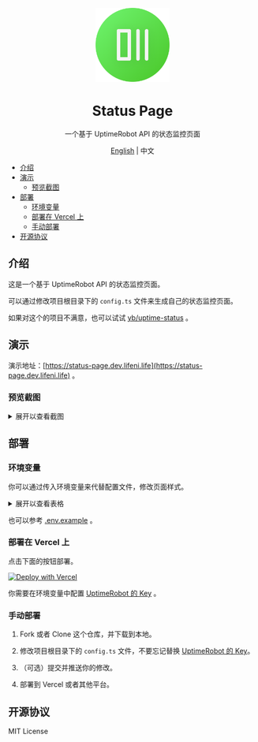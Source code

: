 <p align="center">
  <img width="150px" alt="Logo" src="public/logo.svg" />
</p>

<h1 align="center">Status Page</h1>
<p align="center">一个基于 UptimeRobot API 的状态监控页面</p>
<p align="center"><a href="README.md">English</a> | 中文</p>

- [介绍](#介绍)
- [演示](#演示)
  - [预览截图](#预览截图)
- [部署](#部署)
  - [环境变量](#环境变量)
  - [部署在 Vercel 上](#部署在-vercel-上)
  - [手动部署](#手动部署)
- [开源协议](#开源协议)

## 介绍

这是一个基于 UptimeRobot API 的状态监控页面。

可以通过修改项目根目录下的 `config.ts` 文件来生成自己的状态监控页面。

如果对这个的项目不满意，也可以试试 [yb/uptime-status](https://github.com/yb/uptime-status) 。

## 演示

演示地址：[https://status-page.dev.lifeni.life](https://status-page.dev.lifeni.life) 。

### 预览截图

<details>
  <summary>展开以查看截图</summary>

![Preview](./assets/preview.png)

</details>

## 部署

### 环境变量

你可以通过传入环境变量来代替配置文件，修改页面样式。

<details>
  <summary>展开以查看表格</summary>

| 变量名                              | 描述                                                                         | 默认值                                      | 类型                |
| ----------------------------------- | ---------------------------------------------------------------------------- | ------------------------------------------- | ------------------- |
| `NEXT_PUBLIC_KEY`                   | [你的 UptimeRobot API Key](https://uptimerobot.com/dashboard.php#mySettings) | -                                           | UptimeRobot API Key |
| `NEXT_PUBLIC_PAGE_FAVICON`          | 页面图标                                                                     | /favicon.ico                                | URL                 |
| `NEXT_PUBLIC_PAGE_TITLE`            | 页面标题，在 `<head>` 标签中                                                 | Status Page                                 | Text                |
| `NEXT_PUBLIC_PAGE_DESC`             | 页面描述，在 `<head>` 标签中                                                 | A status page based on the UptimeRobot API. | Text                |
| `NEXT_PUBLIC_PAGE_THEME`            | 页面主题样式                                                                 | dark                                        | `dark` or `light`   |
| `NEXT_PUBLIC_PAGE_HEADER_SHOW_TEXT` | 是否显示页面中间的标题                                                       | true                                        | Boolean             |
| `NEXT_PUBLIC_PAGE_HEADER_TEXT`      | 页面中间的标题的内容                                                         | Status Page                                 | Text                |
| `NEXT_PUBLIC_PAGE_HEADER_SHOW_LOGO` | 是否显示页面中间的 Logo                                                      | true                                        | Boolean             |
| `NEXT_PUBLIC_PAGE_HEADER_LOGO`      | 页面中间的 Logo                                                              | /logo.svg                                   | URL                 |
| `NEXT_PUBLIC_ENABLE_HEADER`         | 是否显示 Header                                                              | true                                        | Boolean             |
| `NEXT_PUBLIC_ENABLE_GLOBAL_STATUS`  | 是否显示全局的状态栏                                                         | true                                        | Boolean             |
| `NEXT_PUBLIC_ENABLE_FOOTER`         | 是否显示 Footer                                                              | true                                        | Boolean             |

</details>

也可以参考 [.env.example](/.env.example) 。

### 部署在 Vercel 上

点击下面的按钮部署。

[![Deploy with Vercel](https://vercel.com/button)](https://vercel.com/new/git/external?repository-url=https%3A%2F%2Fgithub.com%2FLifeni%2Fstatus-page&env=NEXT_PUBLIC_KEY&envDescription=UptimeRobot%20API%20Key&envLink=https%3A%2F%2Fuptimerobot.com%2Fdashboard.php%23mySettings&demo-title=Status%20Page&demo-description=A%20demo%20site%20for%20Status%20Page.&demo-url=https%3A%2F%2Fstatus-page.dev.lifeni.life&demo-image=https%3A%2F%2Ffile.lifeni.life%2Fstatus%2Fexample.jpg)

你需要在环境变量中配置 [UptimeRobot 的 Key](https://uptimerobot.com/dashboard.php#mySettings) 。

### 手动部署

1. Fork 或者 Clone 这个仓库，并下载到本地。

2. 修改项目根目录下的 `config.ts` 文件，不要忘记替换 [UptimeRobot 的 Key](https://uptimerobot.com/dashboard.php#mySettings)。

3. （可选）提交并推送你的修改。

4. 部署到 Vercel 或者其他平台。

## 开源协议

MIT License

